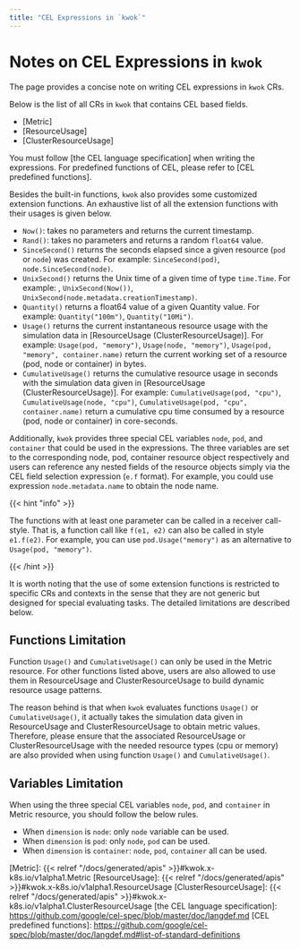 ```yaml
---
title: "CEL Expressions in `kwok`"
---
```


# Notes on CEL Expressions in `kwok`

The page provides a concise note on writing CEL expressions in `kwok` CRs.  

Below is the list of all CRs in `kwok` that contains CEL based fields.
* [Metric]
* [ResourceUsage]
* [ClusterResourceUsage]


You must follow [the CEL language specification] when writing the expressions.
For predefined functions of CEL, please refer to [CEL predefined functions].

Besides the built-in functions, `kwok` also provides some customized extension functions.
An exhaustive list of all the extension functions with their usages is given below.

* `Now()`: takes no parameters and returns the current timestamp.
* `Rand()`: takes no parameters and returns a random `float64` value.
* `SinceSecond()` returns the seconds elapsed since a given resource (`pod` or `node`) was created.
  For example: `SinceSecond(pod)`, `node.SinceSecond(node)`.
* `UnixSecond()` returns the Unix time of a given time of type `time.Time`.
  For example: , `UnixSecond(Now())`, `UnixSecond(node.metadata.creationTimestamp)`.
* `Quantity()` returns a float64 value of a given Quantity value. For example: `Quantity("100m")`, `Quantity("10Mi")`.
* `Usage()` returns the current instantaneous resource usage with the simulation data in [ResourceUsage (ClusterResourceUsage)].
  For example: `Usage(pod, "memory")`, `Usage(node, "memory")`, `Usage(pod, "memory", container.name)` return the
  current working set of a resource (pod, node or container) in bytes.
* `CumulativeUsage()` returns the cumulative resource usage in seconds with the simulation data given in [ResourceUsage (ClusterResourceUsage)].
  For example: `CumulativeUsage(pod, "cpu")`, `CumulativeUsage(node, "cpu")`, `CumulativeUsage(pod, "cpu", container.name)`
  return a cumulative cpu time consumed by a resource (pod, node or container) in core-seconds.

Additionally, `kwok` provides three special CEL variables `node`, `pod`, and `container` that could be used 
in the expressions.
The three variables are set to the corresponding node, pod, container resource object respectively and users can
reference any nested fields of the resource objects simply via the CEL field selection expression (`e.f` format). 
For example, you could use expression `node.metadata.name` to obtain the node name. 

{{< hint "info" >}}

The functions with at least one parameter can be called in a receiver call-style.
That is, a function call like `f(e1, e2)` can also be called in style `e1.f(e2)`. For example, you can use `pod.Usage("memory")`
as an alternative to `Usage(pod, "memory")`.

{{< /hint >}}


It is worth noting that the use of some extension functions is restricted to specific CRs and contexts in the sense
that they are not generic but designed for special evaluating tasks.
The detailed limitations are described below.

## Functions Limitation

Function `Usage()` and `CumulativeUsage()` can only be used in the Metric resource.
For other functions listed above, users are also allowed to use them in ResourceUsage and ClusterResourceUsage
to build dynamic resource usage patterns.

The reason behind is that when `kwok` evaluates functions `Usage()` or `CumulativeUsage()`,
it actually takes the simulation data given in ResourceUsage and ClusterResourceUsage to obtain metric values.
Therefore, please ensure that the associated ResourceUsage or ClusterResourceUsage with the needed resource types
(cpu or memory) are also provided when using function `Usage()` and `CumulativeUsage()`.

## Variables Limitation

When using the three special CEL variables `node`, `pod`, and `container` in Metric resource, you should follow the below rules.
* When `dimension` is `node`: only `node` variable can be used.
* When `dimension` is `pod`: only `node`, `pod` can be used.
* When `dimension` is `container`: `node`, `pod`, `container` all can be used.


[Metric]: {{< relref "/docs/generated/apis" >}}#kwok.x-k8s.io/v1alpha1.Metric
[ResourceUsage]: {{< relref "/docs/generated/apis" >}}#kwok.x-k8s.io/v1alpha1.ResourceUsage
[ClusterResourceUsage]: {{< relref "/docs/generated/apis" >}}#kwok.x-k8s.io/v1alpha1.ClusterResourceUsage
[the CEL language specification]: https://github.com/google/cel-spec/blob/master/doc/langdef.md
[CEL predefined functions]: https://github.com/google/cel-spec/blob/master/doc/langdef.md#list-of-standard-definitions